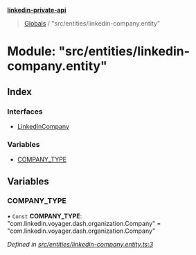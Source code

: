**[linkedin-private-api](../README.md)**

> [Globals](../globals.md) / "src/entities/linkedin-company.entity"

# Module: "src/entities/linkedin-company.entity"

## Index

### Interfaces

* [LinkedInCompany](../interfaces/_src_entities_linkedin_company_entity_.linkedincompany.md)

### Variables

* [COMPANY\_TYPE](_src_entities_linkedin_company_entity_.md#company_type)

## Variables

### COMPANY\_TYPE

• `Const` **COMPANY\_TYPE**: \"com.linkedin.voyager.dash.organization.Company\" = "com.linkedin.voyager.dash.organization.Company"

*Defined in [src/entities/linkedin-company.entity.ts:3](https://github.com/cosiall/linkedin-private-api/blob/e4e3ce2/src/entities/linkedin-company.entity.ts#L3)*
